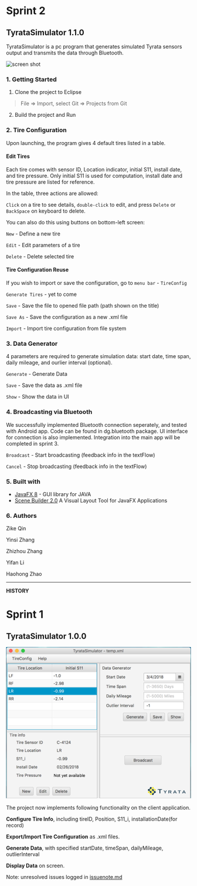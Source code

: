 # Sprint 2 

## TyrataSimulator 1.1.0

TyrataSimulator is a pc program that generates simulated Tyrata sensors output and transmits the data through Bluetooth.

![screen shot](./file/Screen_Shot1.png)

### 1. Getting Started

1. Clone the project to Eclipse

> File => Import, select Git => Projects from Git
    
2. Build the project and Run 


### 2. Tire Configuration

Upon launching, the program gives 4 default tires listed in a table. 

#### Edit Tires

Each tire comes with sensor ID, Location indicator, initial S11, install date, and tire pressure. 
Only initial S11 is used for computation, install date and tire pressure are listed for reference.

In the table, three actions are allowed: 

`Click` on a tire to see details, `double-click` to edit, and press `Delete` or `BackSpace` on keyboard to delete.

You can also do this using buttons on bottom-left screen:

`New` - Define a new tire

`Edit` - Edit parameters of a tire

`Delete` - Delete selected tire


#### Tire Configuration Reuse

If you wish to import or save the configuration, go to `menu bar` - `TireConfig` 

`Generate Tires` - yet to come

`Save` - Save the file to opened file path (path shown on the title)

`Save As` - Save the configuration as a new .xml file

`Import` - Import tire configuration from file system

### 3. Data Generator 

4 parameters are required to generate simulation data: start date, time span, daily mileage, and ourlier interval (optional).

`Generate` - Generate Data

`Save` - Save the data as .xml file

`Show` - Show the data in UI

### 4. Broadcasting via Bluetooth

We successfully implemented Bluetooth connection seperately, and tested with Android app. 
Code can be found in dg.bluetooth package. UI interface for connection is also implemented. 
Integration into the main app will be completed in sprint 3. 

`Broadcast` - Start broadcasting (feedback info in the textFlow)

`Cancel` - Stop broadcasting (feedback info in the textFlow)


### 5. Built with

- [JavaFX 8](http://www.oracle.com/technetwork/java/javase/overview/javafx-overview-2158620.html) - GUI library for JAVA
- [Scene Builder 2.0](http://www.oracle.com/technetwork/java/javase/downloads/javafxscenebuilder-1x-archive-2199384.html) A Visual Layout Tool for JavaFX Applications

### 6. Authors

Zike Qin

Yinsi Zhang

Zhizhou Zhang

Yifan Li

Haohong Zhao


---------------
**HISTORY**

# Sprint 1 
## TyrataSimulator 1.0.0

![screen shot](./file/Screen_Shot0.png)

The project now implements following functionality on the client application. 

**Configure Tire Info**, including tireID, Position, S11_i, installationDate(for record)

**Export/Import Tire Configuration** as .xml files.

**Generate Data**, with specified startDate, timeSpan, dailyMileage, outlierInterval

**Display Data** on screen.

Note: unresolved issues logged in [issuenote.md](./issuenote.md)

